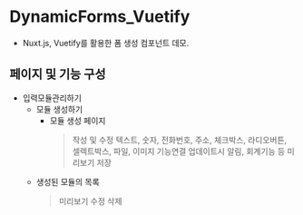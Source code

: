 # DynamicForms_Vuetify
- Nuxt.js, Vuetify를 활용한 폼 생성 컴포넌트 데모.

## 페이지 및 기능 구성
- 입력모듈관리하기
  - 모듈 생성하기
    - 모듈 생성 페이지
      > 작성 및 수정
        > 텍스트, 숫자, 전화번호, 주소, 체크박스, 라디오버튼, 셀렉트박스, 파일, 이미지
      > 기능연결
        > 업데이트시 알림, 회계기능 등
      > 미리보기
      > 저장
  - 생성된 모듈의 목록
    > 미리보기
    > 수정
    > 삭제
